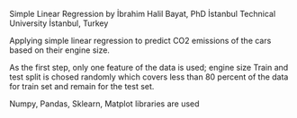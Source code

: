 Simple Linear Regression
by 
İbrahim Halil Bayat, PhD
İstanbul Technical University
İstanbul, Turkey 

Applying simple linear regression to predict CO2 emissions of the cars 
based on their engine size.

As the first step, only one feature of the data is used; engine size 
Train and test split is chosed randomly which covers less than 80 percent of the data for train set 
and remain for the test set.

Numpy, Pandas, Sklearn, Matplot libraries are used
